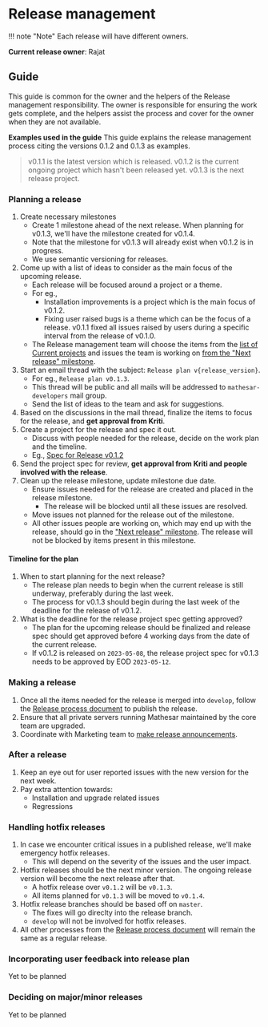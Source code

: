 # Release management

!!! note "Note"
	Each release will have different owners.

**Current release owner**: Rajat

## Guide
This guide is common for the owner and the helpers of the Release management responsibility. The owner is responsible for ensuring the work gets complete, and the helpers assist the process and cover for the owner when they are not available.

**Examples used in the guide**
This guide explains the release management process citing the versions 0.1.2 and 0.1.3 as examples.
   > v0.1.1 is the latest version which is released.
   > v0.1.2 is the current ongoing project which hasn't been released yet.
   > v0.1.3 is the next release project.

### Planning a release
1. Create necessary milestones
    - Create 1 milestone ahead of the next release. When planning for v0.1.3, we'll have the milestone created for v0.1.4.
    - Note that the milestone for v0.1.3 will already exist when v0.1.2 is in progress.
    -  We use semantic versioning for releases.
1. Come up with a list of ideas to consider as the main focus of the upcoming release.
    - Each release will be focused around a project or a theme.
    - For eg.,
      - Installation improvements is a project which is the main focus of v0.1.2.
      - Fixing user raised bugs is a theme which can be the focus of a release. v0.1.1 fixed all issues raised by users during a specific interval from the release of v0.1.0.
    - The Release management team will choose the items from the [list of Current projects](https://wiki.mathesar.org/en/projects#current-projects) and issues the team is working on [from the "Next release" milestone](https://github.com/centerofci/mathesar/milestone/71).
1. Start an email thread with the subject: `Release plan v{release_version}`.
    - For eg., `Release plan v0.1.3`.
    - This thread will be public and all mails will be addressed to `mathesar-developers` mail group.
    - Send the list of ideas to the team and ask for suggestions.
1. Based on the discussions in the mail thread, finalize the items to focus for the release, and **get approval from Kriti**.
1. Create a project for the release and spec it out.
    - Discuss with people needed for the release, decide on the work plan and the timeline.
    - Eg., [Spec for Release v0.1.2](https://wiki.mathesar.org/en/projects/release-0-1-2)
1. Send the project spec for review, **get approval from Kriti and people involved with the release**.
1. Clean up the release milestone, update milestone due date.
    - Ensure issues needed for the release are created and placed in the release milestone.
      - The release will be blocked until all these issues are resolved.
    - Move issues not planned for the release out of the milestone.
    - All other issues people are working on, which may end up with the release, should go in the ["Next release" milestone](https://github.com/centerofci/mathesar/milestone/71). The release will not be blocked by items present in this milestone.

#### Timeline for the plan
1. When to start planning for the next release?
    - The release plan needs to begin when the current release is still underway, preferably during the last week.
    - The process for v0.1.3 should begin during the last week of the deadline for the release of v0.1.2.
1. What is the deadline for the release project spec getting approved?
    - The plan for the upcoming release should be finalized and release spec should get approved before 4 working days from the date of the current release.
    - If v0.1.2 is released on `2023-05-08`, the release project spec for v0.1.3 needs to be approved by EOD `2023-05-12`.

### Making a release
1. Once all the items needed for the release is merged into `develop`, follow the [Release process document](https://wiki.mathesar.org/en/engineering/release-process) to publish the release.
1. Ensure that all private servers running Mathesar maintained by the core team are upgraded.
1. Coordinate with Marketing team to [make release announcements](https://wiki.mathesar.org/en/team/responsibilities/marketing#make-release-announcements).

### After a release
1. Keep an eye out for user reported issues with the new version for the next week.
1. Pay extra attention towards:
	 - Installation and upgrade related issues
   - Regressions

### Handling hotfix releases
1. In case we encounter critical issues in a published release, we'll make emergency hotfix releases.
    - This will depend on the severity of the issues and the user impact.
1. Hotfix releases should be the next minor version. The ongoing release version will become the next release after that.
    - A hotfix release over `v0.1.2` will be `v0.1.3`.
    - All items planned for `v0.1.3` will be moved to `v0.1.4`.
1. Hotfix release branches should be based off on `master`.
    - The fixes will go direclty into the release branch.
    - `develop` will not be involved for hotfix releases.
1. All other processes from the [Release process document](https://wiki.mathesar.org/en/engineering/release-process) will remain the same as a regular release.

### Incorporating user feedback into release plan
Yet to be planned

### Deciding on major/minor releases
Yet to be planned
